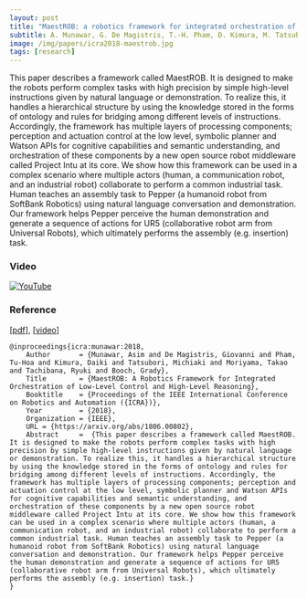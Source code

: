 ```yaml
---
layout: post
title: "MaestROB: a robotics framework for integrated orchestration of low-level control and high-level reasoning"
subtitle: A. Munawar, G. De Magistris, T.-H. Pham, D. Kimura, M. Tatsubori, T. Moriyama, R. Tachibana, G. Booch, IEEE International Conference on Robotics and Automation (ICRA), 2018
image: /img/papers/icra2018-maestrob.jpg
tags: [research]
---
```


This paper describes a framework called MaestROB. It is designed to make the robots perform complex tasks with high precision by simple high-level instructions given by natural language or demonstration. To realize this, it handles a hierarchical structure by using the knowledge stored in the forms of ontology and rules for bridging among different levels of instructions. Accordingly, the framework has multiple layers of processing components; perception and actuation control at the low level, symbolic planner and Watson APIs for cognitive capabilities and semantic understanding, and orchestration of these components by a new open source robot middleware called Project Intu at its core. We show how this framework can be used in a complex scenario where multiple actors (human, a communication robot, and an industrial robot) collaborate to perform a common industrial task. Human teaches an assembly task to Pepper (a humanoid robot from SoftBank Robotics) using natural language conversation and demonstration. Our framework helps Pepper perceive the human demonstration and generate a sequence of actions for UR5 (collaborative robot arm from Universal Robots), which ultimately performs the assembly (e.g. insertion) task.

### Video

[![YouTube](http://img.youtube.com/vi/19JsdZi0TWU/0.jpg)](https://www.youtube.com/watch?v=19JsdZi0TWU)

### Reference

[[pdf](https://arxiv.org/abs/1806.00802)], [[video](https://www.youtube.com/watch?v=19JsdZi0TWU)]

~~~
@inproceedings{icra:munawar:2018,
    Author       = {Munawar, Asim and De Magistris, Giovanni and Pham, Tu-Hoa and Kimura, Daiki and Tatsubori, Michiaki and Moriyama, Takao and Tachibana, Ryuki and Booch, Grady},
    Title        = {MaestROB: A Robotics Framework for Integrated Orchestration of Low-Level Control and High-Level Reasoning},
    Booktitle    = {Proceedings of the IEEE International Conference on Robotics and Automation ({ICRA})},
    Year         = {2018},
    Organization = {IEEE},
    URL = {https://arxiv.org/abs/1806.00802},
    Abstract     =  {This paper describes a framework called MaestROB. It is designed to make the robots perform complex tasks with high precision by simple high-level instructions given by natural language or demonstration. To realize this, it handles a hierarchical structure by using the knowledge stored in the forms of ontology and rules for bridging among different levels of instructions. Accordingly, the framework has multiple layers of processing components; perception and actuation control at the low level, symbolic planner and Watson APIs for cognitive capabilities and semantic understanding, and orchestration of these components by a new open source robot middleware called Project Intu at its core. We show how this framework can be used in a complex scenario where multiple actors (human, a communication robot, and an industrial robot) collaborate to perform a common industrial task. Human teaches an assembly task to Pepper (a humanoid robot from SoftBank Robotics) using natural language conversation and demonstration. Our framework helps Pepper perceive the human demonstration and generate a sequence of actions for UR5 (collaborative robot arm from Universal Robots), which ultimately performs the assembly (e.g. insertion) task.}
}
~~~
